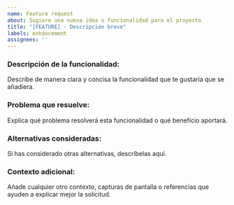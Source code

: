 ```yaml
---
name: Feature request
about: Sugiere una nueva idea o funcionalidad para el proyecto
title: "[FEATURE] - Descripción breve"
labels: enhancement
assignees: ''
---
```


### Descripción de la funcionalidad:
Describe de manera clara y concisa la funcionalidad que te gustaría que se añadiera.

### Problema que resuelve:
Explica qué problema resolverá esta funcionalidad o qué beneficio aportará.

### Alternativas consideradas:
Si has considerado otras alternativas, descríbelas aquí.

### Contexto adicional:
Añade cualquier otro contexto, capturas de pantalla o referencias que ayuden a explicar mejor la solicitud.
